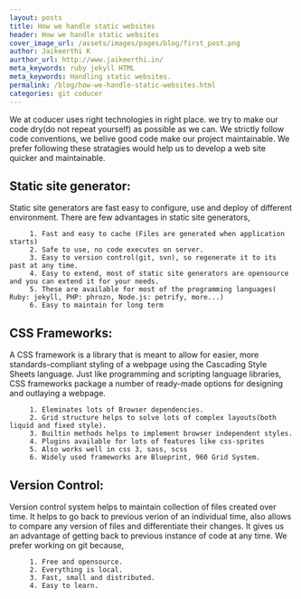 ```yaml
---
layout: posts
title: How we handle static websites
header: How we handle static websites
cover_image_url: /assets/images/pages/blog/first_post.png
author: Jaikeerthi K
aurthor_url: http://www.jaikeerthi.in/
meta_keywords: ruby jekyll HTML
meta_keywords: Handling static websites.
permalink: /blog/how-we-handle-static-websites.html
categories: git coducer
---
```


We at coducer uses right technologies in right place. we try to make our code dry(do not repeat yourself) as possible as we can. We strictly follow code conventions, we belive good code make our project maintainable. We prefer following these stratagies would help us to develop a web site quicker and maintainable.

Static site generator:
----------------------
Static site generators are fast easy to configure, use and deploy of different environment. There are few advantages in static site generators,

         1. Fast and easy to cache (Files are generated when application starts)
         2. Safe to use, no code executes on server.
         3. Easy to version control(git, svn), so regenerate it to its past at any time.
         4. Easy to extend, most of static site generators are opensource and you can extend it for your needs.
         5. These are available for most of the programming languages( Ruby: jekyll, PHP: phrozn, Node.js: petrify, more...)
         6. Easy to maintain for long term

CSS Frameworks:
---------------
A CSS framework is a library that is meant to allow for easier, more standards-compliant styling of a webpage using the Cascading Style Sheets language. Just like programming and scripting language libraries, CSS frameworks package a number of ready-made options for designing and outlaying a webpage.

         1. Eleminates lots of Browser dependencies.
         2. Grid structure helps to solve lots of complex layouts(both liquid and fixed style).
         3. Builtin methods helps to implement browser independent styles.
         4. Plugins available for lots of features like css-sprites
         5. Also works well in css 3, sass, scss
         6. Widely used frameworks are Blueprint, 960 Grid System.

Version Control:
----------------
Version control system helps to maintain collection of files created over time. It helps to go back to previous verion of an individual time, also allows to compare any version of files and differentiate their changes. It gives us an advantage of getting back to previous instance of code at any time. We prefer working on git because,

         1. Free and opensource.
         2. Everything is local.
         3. Fast, small and distributed.
         4. Easy to learn.
